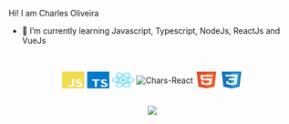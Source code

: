 Hi! I am Charles Oliveira

- 🌱 I’m currently learning Javascript, Typescript, NodeJs, ReactJs and VueJs

##

<br/>
  
<div align="center">
  <img align="center" alt="Chars-Js" height="30" width="40" src="https://raw.githubusercontent.com/devicons/devicon/master/icons/javascript/javascript-plain.svg">
  <img align="center" alt="Chars-Ts" height="30" width="40" src="https://raw.githubusercontent.com/devicons/devicon/master/icons/typescript/typescript-plain.svg">
  <img align="center" alt="Chars-React" height="30" width="40" src="https://raw.githubusercontent.com/devicons/devicon/master/icons/react/react-original.svg">
  <img align="center" alt="Chars-React" height="30" width="40" src="https://cdn.jsdelivr.net/gh/devicons/devicon/icons/vuejs/vuejs-original.svg" />
  <img align="center" alt="Chars-HTML" height="30" width="40" src="https://raw.githubusercontent.com/devicons/devicon/master/icons/html5/html5-original.svg">
  <img align="center" alt="Chars-CSS" height="30" width="40" src="https://raw.githubusercontent.com/devicons/devicon/master/icons/css3/css3-original.svg">
<div/>
  
  ##
  
<div>
  <a href="https://www.linkedin.com/in/charleslimaoliveira/" target="_blank"><img src="https://img.shields.io/badge/LinkedIn-0077B5?style=for-the-          badge&logo=linkedin&logoColor=white" target="_blank"></a>
<div/>

